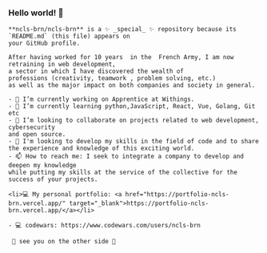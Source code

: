 ### Hello world!  👋

<html lang="en">
  <head>
  
    **ncls-brn/ncls-brn** is a ✨ _special_ ✨ repository because its `README.md` (this file) appears on
    your GitHub profile.

    After having worked for 10 years  in the  French Army, I am now retraining in web development,
    a sector in which I have discovered the wealth of       
    professions (creativity, teamwork , problem solving, etc.) 
    as well as the major impact on both companies and society in general. 
    
  </head>

  <body>

    - 🔭 I’m currently working on Apprentice at Withings. 
    - 🌱 I’m currently learning python,JavaScript, React, Vue, Golang, Git etc 
    - 👯 I’m looking to collaborate on projects related to web development, cybersecurity
    and open source. 
    - 🤔 I'm looking to develop my skills in the field of code and to share the experience and knowledge of this exciting world.
    - 📫 How to reach me: I seek to integrate a company to develop and deepen my knowledge
    while putting my skills at the service of the collective for the success of your projects.
    
    <li>💻 My personal portfolio: <a href="https://portfolio-ncls-brn.vercel.app/" target="_blank">https://portfolio-ncls-brn.vercel.app/</a></li>
    
    - 💻 codewars: https://www.codewars.com/users/ncls-brn
    
     🚪 see you on the other side 🚪 

  </body>

</html>
